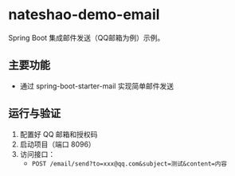 # nateshao-demo-email

Spring Boot 集成邮件发送（QQ邮箱为例）示例。

## 主要功能
- 通过 spring-boot-starter-mail 实现简单邮件发送

## 运行与验证
1. 配置好 QQ 邮箱和授权码
2. 启动项目（端口 8096）
3. 访问接口：
   - `POST /email/send?to=xxx@qq.com&subject=测试&content=内容` 